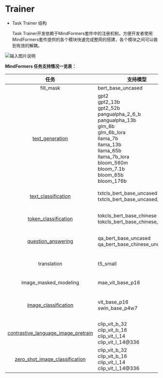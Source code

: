 # Trainer

- Task Trainer 结构

  Task Trainer开发依赖于MindFormers套件中的注册机制，方便开发者使用MindFormers套件提供的各个模块快速完成整网的搭建，各个模块之间可以做到有效的解耦。

![输入图片说明](https://foruda.gitee.com/images/1673431864815390341/da621a72_9324149.png "image-20230103154930330.png")

**MindFormers 任务支持情况一览表：**

|                             任务                             | 支持模型                                                     | 运行模式                       |
| :----------------------------------------------------------: | ------------------------------------------------------------ | ------------------------------ |
|                          fill_mask                           | bert_base_uncased                                            | train                          |
| [text_generation](../task_cards/text_generation.md) | gpt2<br/>gpt2_13b<br/>gpt2_52b<br/>pangualpha_2_6_b<br/>pangualpha_13b<br/>glm_6b<br/>glm_6b_lora<br/>llama_7b<br/>llama_13b<br/>llama_65b<br/>llama_7b_lora<br/>bloom_560m<br/>bloom_7.1b<br/>bloom_65b<br/>bloom_176b | train、finetune、eval、predict |
| [text_classification](../task_cards/text_classification.md) | txtcls_bert_base_uncased<br/>txtcls_bert_base_uncased_mnli   | finetune、eval、predict        |
| [token_classification](../task_cards/token_classification.md) | tokcls_bert_base_chinese<br/>tokcls_bert_base_chinese_cluener | finetune、eval、predict        |
| [question_answering](../task_cards/question_answering.md) | qa_bert_base_uncased<br/>qa_bert_base_chinese_uncased        | finetune、eval、predict        |
|                         translation                          | t5_small                                                     | train、finetune、predict       |
|                    image_masked_modeling                     | mae_vit_base_p16                                             | train、predict                 |
| [image_classification](../task_cards/image_classification.md) | vit_base_p16<br/>swin_base_p4w7                              | train、finetune、eval、predict |
| [contrastive_language_image_pretrain](../task_cards/contrastive_language_image_pretrain.md) | clip_vit_b_32<br/>clip_vit_b_16<br/>clip_vit_l_14<br/>clip_vit_l_14@336 | train                          |
| [zero_shot_image_classification](../task_cards/zero_shot_image_classification.md) | clip_vit_b_32<br/>clip_vit_b_16<br/>clip_vit_l_14<br/>clip_vit_l_14@336 | eval、predict                  |
